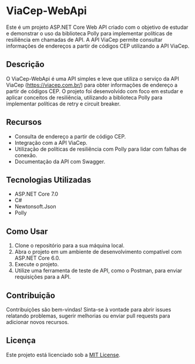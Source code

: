 # ViaCep-WebApi

Este é um projeto ASP.NET Core Web API criado com o objetivo de estudar e demonstrar o uso da biblioteca Polly para implementar políticas de resiliência em chamadas de API. A API ViaCep permite consultar informações de endereços a partir de códigos CEP utilizando a API ViaCep.

## Descrição

O ViaCep-WebApi é uma API simples e leve que utiliza o serviço da API ViaCep (https://viacep.com.br/) para obter informações de endereço a partir de códigos CEP. O projeto foi desenvolvido com foco em estudar e aplicar conceitos de resiliência, utilizando a biblioteca Polly para implementar políticas de retry e circuit breaker.

## Recursos

- Consulta de endereço a partir de código CEP.
- Integração com a API ViaCep.
- Utilização de políticas de resiliência com Polly para lidar com falhas de conexão.
- Documentação da API com Swagger.

## Tecnologias Utilizadas

- ASP.NET Core 7.0
- C#
- Newtonsoft.Json
- Polly

## Como Usar

1. Clone o repositório para a sua máquina local.
2. Abra o projeto em um ambiente de desenvolvimento compatível com ASP.NET Core 6.0.
3. Execute o projeto.
4. Utilize uma ferramenta de teste de API, como o Postman, para enviar requisições para a API.

## Contribuição

Contribuições são bem-vindas! Sinta-se à vontade para abrir issues relatando problemas, sugerir melhorias ou enviar pull requests para adicionar novos recursos.

## Licença

Este projeto está licenciado sob a [MIT License](LICENSE).
